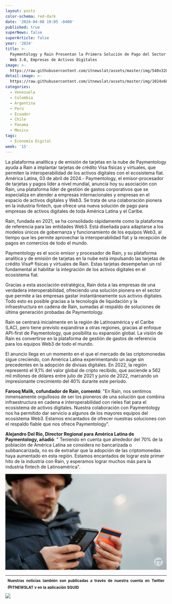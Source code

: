 ```yaml
---
layout: posts
color-schema: red-dark
date: '2024-04-08 19:05 -0400'
published: true
superNews: false
superArticle: false
year: '2024'
title: >-
  Paymentology y Rain Presentan la Primera Solución de Pago del Sector para la
  Web 3.0, Empresas de Activos Digitales
image: >-
  https://raw.githubusercontent.com/itnewslat/assets/master/img/540x320/Pagos-digitales-p.jpg
detail-image: >-
  https://raw.githubusercontent.com/itnewslat/assets/master/img/1024x680/Pagos-digitales-g.jpg
categories:
  - Venezuela
  - Colombia
  - Argentina
  - Perú
  - Ecuador
  - Chile
  - Panama
  - Mexico
tags:
  - Economía Digital
week: '15'
---
```

La plataforma analítica y de emisión de tarjetas en la nube de Paymentology ayuda a Rain a implantar tarjetas de crédito Visa físicas y virtuales, que permiten la interoperabilidad de los activos digitales con el ecosistema fiat. América Latina, 03 de abril de 2024.- Paymentology, el emisor-procesador de tarjetas y pagos líder a nivel mundial, anuncia hoy su asociación con Rain, una plataforma líder de gestión de gastos corporativos que se especializa en atender a empresas internacionales y empresas en el espacio de activos digitales y Web3. Se trata de una colaboración pionera en la industria fintech, que ofrece una nueva solución de pago para empresas de activos digitales de toda América Latina y el Caribe.

Rain, fundada en 2021, se ha consolidado rápidamente como la plataforma de referencia para las entidades Web3. Está diseñada para adaptarse a los modelos únicos de gobernanza y funcionamiento de los equipos Web3, al tiempo que les permite aprovechar la interoperabilidad fiat y la recepción de pagos en comercios de todo el mundo.

Paymentology es el socio emisor y procesador de Rain, y su plataforma analítica y de emisión de tarjetas en la nube está impulsando las tarjetas de crédito Visa® físicas y virtuales de Rain. Estas tarjetas desempeñan un rol fundamental al habilitar la integración de los activos digitales en el ecosistema fiat.

Gracias a esta asociación estratégica, Rain dota a las empresas de una verdadera interoperabilidad, ofreciendo una solución pionera en el sector que permite a las empresas gastar instantáneamente sus activos digitales. Todo esto es posible gracias a la tecnología de liquidación y la infraestructura en cadena de Rain, sumadas al respaldo de soluciones de última generación probadas de Paymentology.

Rain se centrará inicialmente en la región de Latinoamérica y el Caribe (LAC), pero tiene previsto expandirse a otras regiones, gracias al enfoque API-first de Paymentology, que posibilita su expansión global. La visión de Rain es convertirse en la plataforma de gestión de gastos de referencia para los equipos Web3 de todo el mundo.

El anuncio llega en un momento en el que el mercado de las criptomonedas sigue creciendo, con América Latina experimentando un auge sin precedentes en la adopción de divisas digitales. En 2022, la región representó el 9,1% del valor global de cripto recibido, que asciende a 562 mil millones de dólares entre julio de 2021 y junio de 2022, marcando un impresionante crecimiento del 40% durante este período.

**Farooq Malik, cofundador de Rain, comentó**: "En Rain, nos sentimos inmensamente orgullosos de ser los pioneros de una solución que combina infraestructura en cadena e interoperabilidad con rieles fiat para el ecosistema de activos digitales. Nuestra colaboración con Paymentology nos ha permitido dar servicio a algunos de los mayores equipos del ecosistema Web3. Estamos encantados de ofrecer nuestras soluciones con el respaldo fiable que nos ofrece Paymentology".

**Alejandro Del Río, Director Regional para América Latina de Paymentology, añadió**: " Teniendo en cuenta que alrededor del 70% de la población de América Latina se considera no bancarizada o subbancarizada, no es de extrañar que la adopción de las criptomonedas haya aumentado en esta región. Estamos encantados de lograr este primer hito de la industria con Rain, y esperamos lograr muchos más para la industria fintech de Latinoamérica".

![](https://raw.githubusercontent.com/itnewslat/assets/master/img/540x320/Pagos-digitales-p.jpg)

<table style="height: 42px;" width="569">
<tbody>
<tr>
<td style="text-align: justify;"><sub><strong>Nuestras noticias también son publicadas a través de nuestra cuenta en Twitter <a href="https://twitter.com/itnewslat?lang=es">@ITNEWSLAT</a> y en la aplicación <a href="https://squidapp.co/en/">SQUID</a></strong></sub></td>
</tr>
</tbody>
</table>

<img src="https://tracker.metricool.com/c3po.jpg?hash=56f88a41e39ab42c063cc51676587a04"/>